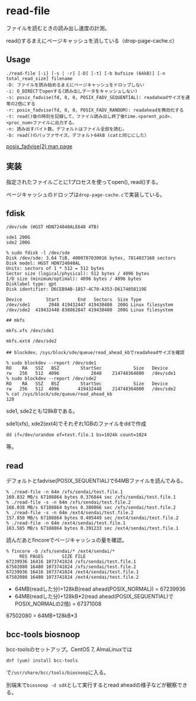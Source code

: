# read-file

ファイルを読むときの読み出し速度の計測。

read()するまえにページキャッシュを消している（drop-page-cache.c）

## Usage

```
./read-file [-i] [-s | -r] [-D] [-t] [-b bufsize (64kB)] [-n total_read_size] filename
-D: ファイルを読み始めるまえにページキャッシュをドロップしない
-i: O_DIRECTでopenする(読み出しデータをキャッシュしない)
-s: posix_fadvise(fd, 0, 0, POSIX_FADV_SEQUENTIAL): readaheadサイズを通常の2倍にする
-r: posix_fadvise(fd, 0, 0, POSIX_FADV_RANDOM): readaheadを無効化する
-t: read()後の時刻を記録して、ファイル読み出し終了後time.<parent_pid>.<proc_num>ファイルに出力する。
-n: 読み出すバイト数。デフォルトはファイル全部を読む。
-b: read()のバッファサイズ。デフォルト64kB (catと同じにした）
```

[posix_fadvise(2) man page](https://man7.org/linux/man-pages/man2/posix_fadvise.2.html)

## 実装

指定されたファイルごとに1プロセスを使ってopen(), read()する。

ページキャッシュのドロップは``drop-page-cache.c``で実装している。

## fdisk

```console
/dev/sde (HGST HDN724040ALE640 4TB)

sde1 200G 
sde2 200G

% sudo fdisk -l /dev/sde
Disk /dev/sde: 3.64 TiB, 4000787030016 bytes, 7814037168 sectors
Disk model: HGST HDN724040AL
Units: sectors of 1 * 512 = 512 bytes
Sector size (logical/physical): 512 bytes / 4096 bytes
I/O size (minimum/optimal): 4096 bytes / 4096 bytes
Disklabel type: gpt
Disk identifier: D6CEB9AB-1857-4C70-A353-D6174058119E

Device         Start       End   Sectors  Size Type
/dev/sde1       2048 419432447 419430400  200G Linux filesystem
/dev/sde2  419432448 838862847 419430400  200G Linux filesystem

## mkfs

mkfs.xfs /dev/sde1

mkfs.ext4 /dev/sde2

## blockdev、/sys/block/sde/queue/read_ahead_kbでreadaheadサイズを確認

% sudo blockdev --report /dev/sde1
RO    RA   SSZ   BSZ        StartSec            Size   Device
rw   256   512  4096            2048    214748364800   /dev/sde1
% sudo blockdev --report /dev/sde2
RO    RA   SSZ   BSZ        StartSec            Size   Device
rw   256   512  4096       419432448    214748364800   /dev/sde2
% cat /sys/block/sde/queue/read_ahead_kb
128
```

sde1, sde2とも128kBである。

sde1(xfs), xde2(ext4)でそれぞれ1GBのファイルをddで作成
```
dd if=/dev/urandom of=test.file.1 bs=1024k count=1024
```
等。

## read

デフォルトとfadvise(POSIX_SEQUENTIAL)で64MBファイルを読んでみる。

```console
% ./read-file -n 64m /xfs/sendai/test.file.1
169.832 MB/s 67108864 bytes 0.376844 sec /xfs/sendai/test.file.1
% ./read-file -s -n 64m /xfs/sendai/test.file.2
168.038 MB/s 67108864 bytes 0.380866 sec /xfs/sendai/test.file.2
% ./read-file -s -n 64m /ext4/sendai/test.file.2
157.850 MB/s 67108864 bytes 0.405449 sec /ext4/sendai/test.file.2
% ./read-file -n 64m /ext4/sendai/test.file.1
163.585 MB/s 67108864 bytes 0.391233 sec /ext4/sendai/test.file.1
```

読んだあとfincoreでページキャッシュの量を確認。

```
% fincore -b /xfs/sendai/* /ext4/sendai/*
     RES PAGES       SIZE FILE
67239936 16416 1073741824 /xfs/sendai/test.file.1
67502080 16480 1073741824 /xfs/sendai/test.file.2
67239936 16416 1073741824 /ext4/sendai/test.file.1
67502080 16480 1073741824 /ext4/sendai/test.file.2
```

- 64MB(readした分)+128kB(read ahead(POSIX_NORMAL)) = 67239936
- 64MB(readした分)+128kB*2(read ahead(POSIX_SEQUENTIAL)でPOSIX_NORMALの2倍) = 67371008

67502080 = 64MB+128kB*3

## bcc-tools biosnoop

bcc-toolsのセットアップ。CentOS 7, AlmaLinuxでは

```
dnf (yum) install bcc-tools
```
で``/usr/share/bcc/tools/biosnoop``に入る。

別端末で``biosnoop -d sdX``として実行するとread aheadの様子などが観察できる。

